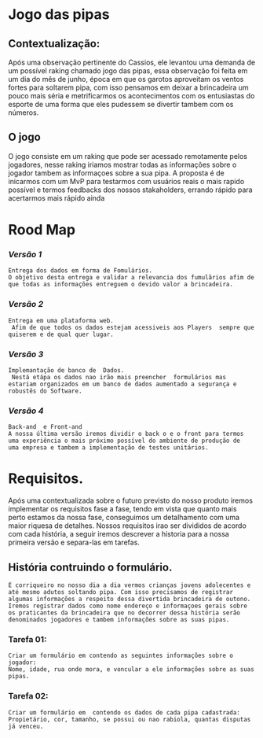 # Jogo das pipas

## Contextualização:

Após uma observação pertinente do Cassios, ele levantou uma demanda de um possível raking chamado jogo das pipas, essa observação foi feita em um dia  do mês de junho, época em que os garotos aproveitam os ventos fortes para soltarem pipa, com isso pensamos em deixar a brincadeira um pouco mais séria e metrificarmos os acontecimentos com os entusiastas do esporte de uma forma que eles pudessem se divertir tambem  com os números.

## O jogo 
O jogo consiste em um raking que pode ser acessado remotamente pelos jogadores, nesse raking iriamos mostrar todas as informações  sobre o jogador  tambem as informaçoes sobre a sua pipa. 
A proposta é de inicarmos com um MvP para testarmos com usuários reais o mais rapido possível e termos feedbacks dos nossos stakaholders, errando rápido para acertarmos mais rápido ainda 

# Rood Map 
### _Versão 1_ 
    Entrega dos dados em forma de Fomulários.   
    O objetivo desta entrega e validar a relevancia dos fumulãrios afim de que todas as informações entreguem o devido valor a brincadeira.  

### _Versão 2_ 
    Entrega em uma plataforma web.
     Afim de que todos os dados estejam acessiveis aos Players  sempre que quiserem e de qual quer lugar.  

### _Versão 3_ 
    Implemantação de banco de  Dados.
     Nestá etápa os dados nao irão mais preencher  formulários mas estariam organizados em um banco de dados aumentado a segurança e robustês do Software.

### _Versão 4_
    Back-and  e Front-and 
    A nossa última versão iremos dividir o back o e o front para termos uma experiência o mais próximo possível do ambiente de produção de  uma empresa e tambem a implementação de testes unitários.


# Requisitos.
   Após uma contextualizada sobre o futuro previsto do nosso produto iremos implementar os requisitos fase a fase, tendo em vista que quanto mais perto estamos da nossa fase, conseguimos um detalhamento com uma maior riquesa de detalhes. Nossos requisitos irao ser divididos de acordo com cada história, a seguir iremos descrever a historia para a nossa primeira versão e separa-las em tarefas.

## História contruindo o formulário. 
    É corriqueiro no nosso dia a dia vermos crianças jovens adolecentes e até mesmo adutos soltando pipa. Com isso precisamos de registrar algumas informações a respeito dessa divertida brincadeira de outono. Iremos registrar dados como nome endereço e informaçoes gerais sobre os praticantes da brincadeira que no decorrer dessa história serão denominados jogadores e tambem informações sobre as suas pipas. 
     
### Tarefa 01:
    Criar um formulário em contendo as seguintes informações sobre o jogador:
    Nome, idade, rua onde mora, e voncular a ele informações sobre as suas pipas. 

### Tarefa 02: 
    Criar um formulário em  contendo os dados de cada pipa cadastrada:
    Propietário, cor, tamanho, se possui ou nao rabiola, quantas disputas já venceu.


   





 